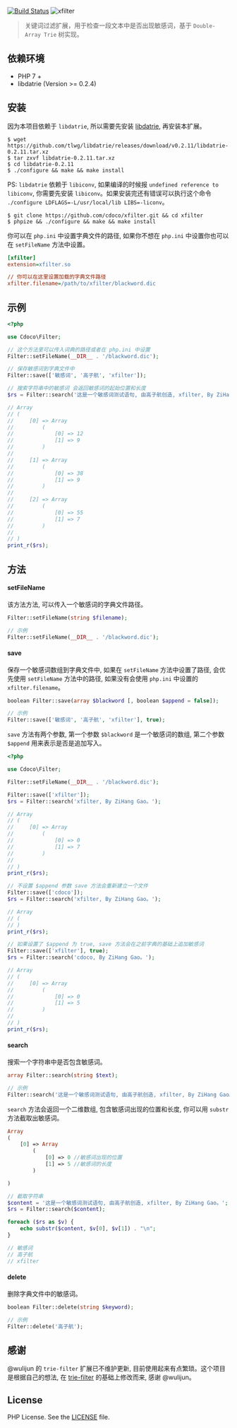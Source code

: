 [![Build Status][travis-image]][travis-url]
![xfilter](https://img.shields.io/badge/branch-master-brightgreen.svg?style=flat-square)

> 关键词过滤扩展，用于检查一段文本中是否出现敏感词，基于 `Double-Array Trie` 树实现。

## 依赖环境

- PHP 7 +
- libdatrie (Version >= 0.2.4)

## 安装

因为本项目依赖于 `libdatrie`, 所以需要先安装 [libdatrie](https://github.com/tlwg/libdatrie), 再安装本扩展。

```shell
$ wget https://github.com/tlwg/libdatrie/releases/download/v0.2.11/libdatrie-0.2.11.tar.xz
$ tar zxvf libdatrie-0.2.11.tar.xz
$ cd libdatrie-0.2.11
$ ./configure && make && make install
```

PS: `libdatrie` 依赖于 `libiconv`, 如果编译的时候报 `undefined reference to libiconv`, 你需要先安装 `libiconv`。如果安装完还有错误可以执行这个命令 `./configure LDFLAGS=-L/usr/local/lib LIBS=-liconv`。

```shell
$ git clone https://github.com/cdoco/xfilter.git && cd xfilter
$ phpize && ./configure && make && make install
```

你可以在 `php.ini` 中设置字典文件的路径, 如果你不想在 `php.ini` 中设置你也可以在 `setFileName` 方法中设置。

```ini
[xfilter]
extension=xfilter.so

// 你可以在这里设置加载的字典文件路径
xfilter.filename=/path/to/xfilter/blackword.dic
```

## 示例

```php
<?php

use Cdoco\Filter;

// 这个方法里可以传入词典的路径或者在 php.ini 中设置
Filter::setFileName(__DIR__ . '/blackword.dic');

// 保存敏感词到字典文件中
Filter::save(['敏感词', '高子航', 'xfilter']);

// 搜索字符串中的敏感词 会返回敏感词的起始位置和长度
$rs = Filter::search('这是一个敏感词测试语句, 由高子航创造, xfilter, By ZiHang Gao。');

// Array
// (
//     [0] => Array
//         (
//             [0] => 12
//             [1] => 9
//         )
//
//     [1] => Array
//         (
//             [0] => 38
//             [1] => 9
//         )
//
//     [2] => Array
//         (
//             [0] => 55
//             [1] => 7
//         )
//
// )
print_r($rs);
```

## 方法

#### setFileName

该方法方法, 可以传入一个敏感词的字典文件路径。

```php
Filter::setFileName(string $filename);

// 示例
Filter::setFileName(__DIR__ . '/blackword.dic');
```

#### save

保存一个敏感词数组到字典文件中, 如果在 `setFileName` 方法中设置了路径, 会优先使用 `setFileName` 方法中的路径, 如果没有会使用 `php.ini` 中设置的 `xfilter.filename`。

```php
boolean Filter::save(array $blackword [, boolean $append = false]);

// 示例
Filter::save(['敏感词', '高子航', 'xfilter'], true);
```

`save` 方法有两个参数, 第一个参数 `$blackword` 是一个敏感词的数组, 第二个参数 `$append` 用来表示是否是追加写入。

```php
<?php

use Cdoco\Filter;

Filter::setFileName(__DIR__ . '/blackword.dic');

Filter::save(['xfilter']);
$rs = Filter::search('xfilter, By ZiHang Gao。');

// Array
// (
//     [0] => Array
//         (
//             [0] => 0
//             [1] => 7
//         )
//
// )
print_r($rs);

// 不设置 $append 参数 save 方法会重新建立一个文件
Filter::save(['cdoco']);
$rs = Filter::search('xfilter, By ZiHang Gao。');

// Array
// (
// )
print_r($rs);

// 如果设置了 $append 为 true, save 方法会在之前字典的基础上追加敏感词
Filter::save(['xfilter'], true);
$rs = Filter::search('cdoco, By ZiHang Gao。');

// Array
// (
//     [0] => Array
//         (
//             [0] => 0
//             [1] => 5
//         )
//
// )
print_r($rs);
```

#### search

搜索一个字符串中是否包含敏感词。

```php
array Filter::search(string $text);

// 示例
Filter::search('这是一个敏感词测试语句, 由高子航创造, xfilter, By ZiHang Gao。');
```

`search` 方法会返回一个二维数组, 包含敏感词出现的位置和长度, 你可以用 `substr` 方法截取出敏感词。

```php
Array
(
    [0] => Array
        (
            [0] => 0 //敏感词出现的位置
            [1] => 5 //敏感词的长度
        )

)

// 截取字符串
$content = '这是一个敏感词测试语句, 由高子航创造, xfilter, By ZiHang Gao。';
$rs = Filter::search($content);

foreach ($rs as $v) {
    echo substr($content, $v[0], $v[1]) . "\n";
}

// 敏感词
// 高子航
// xfilter
```

#### delete

删除字典文件中的敏感词。

```php
boolean Filter::delete(string $keyword);

// 示例
Filter::delete('高子航');
```

## 感谢

@wulijun 的 `trie-filter` 扩展已不维护更新, 目前使用起来有点繁琐。这个项目是根据自己的想法, 在 [trie-filter](https://github.com/wulijun/php-ext-trie-filter) 的基础上修改而来, 感谢 @wulijun。

## License

PHP License. See the [LICENSE](LICENSE) file.

[travis-url]: https://travis-ci.org/cdoco/xfilter
[travis-image]: https://travis-ci.org/cdoco/xfilter.svg
